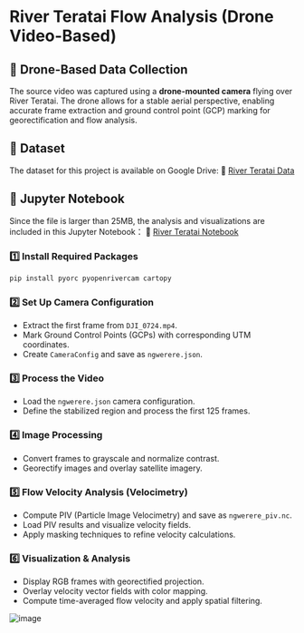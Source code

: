# River Teratai Flow Analysis (Drone Video-Based)
## 🚁 Drone-Based Data Collection

The source video was captured using a **drone-mounted camera** flying over River Teratai. The drone allows for a stable aerial perspective, enabling accurate frame extraction and ground control point (GCP) marking for georectification and flow analysis.

## 📂 Dataset
The dataset for this project is available on Google Drive:
🔗 [River Teratai Data](https://drive.google.com/drive/folders/180sGavZzXUh0TQSTP3UN8WoXxwi1o0_v?usp=sharing)

## 📓 Jupyter Notebook
Since the file is larger than 25MB, the analysis and visualizations are included in this Jupyter Notebook：
🔗 [River Teratai Notebook](https://drive.google.com/file/d/1yk2g2cQFL-JyOuN5u3HAmyAMUFP2ruep/view?usp=sharing)


### **1️⃣ Install Required Packages**  
```bash
pip install pyorc pyopenrivercam cartopy
```  

### **2️⃣ Set Up Camera Configuration**  
- Extract the first frame from `DJI_0724.mp4`.  
- Mark Ground Control Points (GCPs) with corresponding UTM coordinates.  
- Create `CameraConfig` and save as `ngwerere.json`.  

### **3️⃣ Process the Video**  
- Load the `ngwerere.json` camera configuration.  
- Define the stabilized region and process the first 125 frames.  

### **4️⃣ Image Processing**  
- Convert frames to grayscale and normalize contrast.  
- Georectify images and overlay satellite imagery.  

### **5️⃣ Flow Velocity Analysis (Velocimetry)**  
- Compute PIV (Particle Image Velocimetry) and save as `ngwerere_piv.nc`.  
- Load PIV results and visualize velocity fields.  
- Apply masking techniques to refine velocity calculations.  

### **6️⃣ Visualization & Analysis**  
- Display RGB frames with georectified projection.  
- Overlay velocity vector fields with color mapping.  
- Compute time-averaged flow velocity and apply spatial filtering.  

![image](https://github.com/user-attachments/assets/d3bb74c8-5854-4ddc-8a77-df3aec046e0c)





